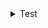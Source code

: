 <details>
<summary>Test</summary>

| Заголовок 1 | Заголовок 2 |
| ----------- | ----------- |
|  [Пункт 1](https://www.example.com/1)  | Содержимое 2 |
| Содержимое 3 | Содержимое 4 |

</details>
